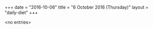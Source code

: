 +++
date = "2016-10-06"
title = "6 October 2016 (Thursday)"
layout = "daily-diet"
+++


\<no entries\>

